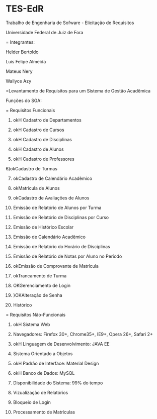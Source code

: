 ﻿# TES-EdR
Trabalho de Engenharia de Sofware - Elicitação de Requisitos

Universidade Federal de Juiz de Fora

= Integrantes:

  Helder Bertoldo
  
  Luis Felipe Almeida
  
  Mateus Nery
  
  Wallyce Azy

=Levantamento de Requisitos para um Sistema de Gestão Acadêmica

Funções do SGA:


= Requisitos Funcionais

1) okH Cadastro de Departamentos

2) okH Cadastro de Cursos

3) okH Cadastro de Disciplinas

4) okH Cadastro de Alunos

5) okH Cadastro de Professores

6)okCadastro de Turmas

7) okCadastro de Calendário Acadêmico

8) okMatrícula de Alunos

9) okCadastro de Avaliações de Alunos

10) Emissão de Relatório de Alunos por Turma

11) Emissão de Relatório de Disciplinas por Curso

12) Emissão de Histórico Escolar

13) Emissão de Calendário Acadêmico

14) Emissão de Relatório do Horário de Disciplinas

15) Emissão de Relatório de Notas por Aluno no Período

16) okEmissão de Comprovante de Matrícula

17) okTrancamento de Turma

18) OKGerenciamento de Login

19) }OKAlteração de Senha

20) Histórico



= Requisitos Não-Funcionais

1) okH Sistema Web

2) Navegadores: Firefox 30+, Chrome35+, IE9+, Opera 26+, Safari 2+

3) okH Linguagem de Desenvolvimento: JAVA EE

4) Sistema Orientado a Objetos

5) okH Padrão de Interface: Material Design

6) okH Banco de Dados: MySQL

7) Disponibilidade do Sistema: 99% do tempo

8) Vizualização de Relatórios

9) Bloqueio de Login

10) Processamento de Matrículas
